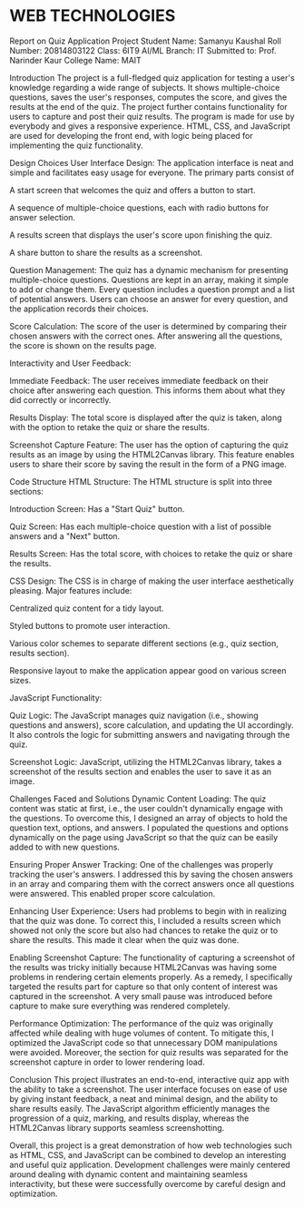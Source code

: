 # WEB TECHNOLOGIES 
Report on Quiz Application Project Student Name: Samanyu Kaushal Roll Number: 20814803122 Class: 6IT9 AI/ML Branch: IT Submitted to: Prof. Narinder Kaur College Name: MAIT

Introduction The project is a full-fledged quiz application for testing a user's knowledge regarding a wide range of subjects. It shows multiple-choice questions, saves the user's responses, computes the score, and gives the results at the end of the quiz. The project further contains functionality for users to capture and post their quiz results. The program is made for use by everybody and gives a responsive experience. HTML, CSS, and JavaScript are used for developing the front end, with logic being placed for implementing the quiz functionality.

Design Choices User Interface Design: The application interface is neat and simple and facilitates easy usage for everyone. The primary parts consist of

A start screen that welcomes the quiz and offers a button to start.

A sequence of multiple-choice questions, each with radio buttons for answer selection.

A results screen that displays the user's score upon finishing the quiz.

A share button to share the results as a screenshot.

Question Management: The quiz has a dynamic mechanism for presenting multiple-choice questions. Questions are kept in an array, making it simple to add or change them. Every question includes a question prompt and a list of potential answers. Users can choose an answer for every question, and the application records their choices.

Score Calculation: The score of the user is determined by comparing their chosen answers with the correct ones. After answering all the questions, the score is shown on the results page.

Interactivity and User Feedback:

Immediate Feedback: The user receives immediate feedback on their choice after answering each question. This informs them about what they did correctly or incorrectly.

Results Display: The total score is displayed after the quiz is taken, along with the option to retake the quiz or share the results.

Screenshot Capture Feature: The user has the option of capturing the quiz results as an image by using the HTML2Canvas library. This feature enables users to share their score by saving the result in the form of a PNG image.

Code Structure HTML Structure: The HTML structure is split into three sections:

Introduction Screen: Has a "Start Quiz" button.

Quiz Screen: Has each multiple-choice question with a list of possible answers and a "Next" button.

Results Screen: Has the total score, with choices to retake the quiz or share the results.

CSS Design: The CSS is in charge of making the user interface aesthetically pleasing. Major features include:

Centralized quiz content for a tidy layout.

Styled buttons to promote user interaction.

Various color schemes to separate different sections (e.g., quiz section, results section).

Responsive layout to make the application appear good on various screen sizes.

JavaScript Functionality:

Quiz Logic: The JavaScript manages quiz navigation (i.e., showing questions and answers), score calculation, and updating the UI accordingly. It also controls the logic for submitting answers and navigating through the quiz.

Screenshot Logic: JavaScript, utilizing the HTML2Canvas library, takes a screenshot of the results section and enables the user to save it as an image.

Challenges Faced and Solutions Dynamic Content Loading: The quiz content was static at first, i.e., the user couldn't dynamically engage with the questions. To overcome this, I designed an array of objects to hold the question text, options, and answers. I populated the questions and options dynamically on the page using JavaScript so that the quiz can be easily added to with new questions.

Ensuring Proper Answer Tracking: One of the challenges was properly tracking the user's answers. I addressed this by saving the chosen answers in an array and comparing them with the correct answers once all questions were answered. This enabled proper score calculation.

Enhancing User Experience: Users had problems to begin with in realizing that the quiz was done. To correct this, I included a results screen which showed not only the score but also had chances to retake the quiz or to share the results. This made it clear when the quiz was done.

Enabling Screenshot Capture: The functionality of capturing a screenshot of the results was tricky initially because HTML2Canvas was having some problems in rendering certain elements properly. As a remedy, I specifically targeted the results part for capture so that only content of interest was captured in the screenshot. A very small pause was introduced before capture to make sure everything was rendered completely.

Performance Optimization: The performance of the quiz was originally affected while dealing with huge volumes of content. To mitigate this, I optimized the JavaScript code so that unnecessary DOM manipulations were avoided. Moreover, the section for quiz results was separated for the screenshot capture in order to lower rendering load.

Conclusion This project illustrates an end-to-end, interactive quiz app with the ability to take a screenshot. The user interface focuses on ease of use by giving instant feedback, a neat and minimal design, and the ability to share results easily. The JavaScript algorithm efficiently manages the progression of a quiz, marking, and results display, whereas the HTML2Canvas library supports seamless screenshotting.

Overall, this project is a great demonstration of how web technologies such as HTML, CSS, and JavaScript can be combined to develop an interesting and useful quiz application. Development challenges were mainly centered around dealing with dynamic content and maintaining seamless interactivity, but these were successfully overcome by careful design and optimization.
